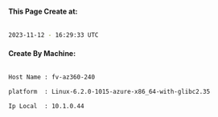 
   
#### This Page Create at:

```bash

2023-11-12 - 16:29:33 UTC

```

#### Create By Machine:

```bash

Host Name : fv-az360-240

platform  : Linux-6.2.0-1015-azure-x86_64-with-glibc2.35

Ip Local  : 10.1.0.44

```

